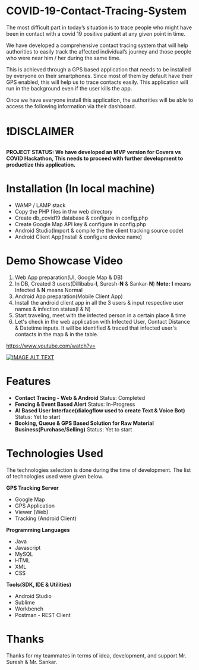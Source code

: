 # COVID-19-Contact-Tracing-System
The most difficult part in today’s  situation is to trace people who  might have been in contact with a  covid 19 positive patient at any  given point in time.

We have developed a  comprehensive contact tracing  system that will help authorities to easily track the affected  individual’s journey and those  people who were near him / her  during the same time.

This is achieved through a GPS based  application that needs to be installed by  everyone on their smartphones. Since most  of them by default have their GPS enabled,  this will help us to trace contacts easily. This  application will run in the background even  if the user kills the app.

Once we have everyone install this  application, the authorities will be able to  access the following information via their  dashboard.

# ❗️**DISCLAIMER**
**PROJECT STATUS: We have developed an MVP version for Covers vs COVID Hackathon, This needs to proceed with further development to productize this application.**

# Installation (In local machine)
- WAMP / LAMP stack
- Copy the PHP files in thw web directory
- Create db_covid19 database & configure in config.php
- Create Google Map API key & configure in config.php
- Android Studio(Import & compile the the client tracking source code)
- Android Client App(Install & configure device name)

# Demo Showcase Video
1) Web App preparation(UI, Google Map & DB)
2) In DB, Created 3 users(Dillibabu-**I**, Suresh-**N** & Sankar-**N**)  **Note:** **I** means Infected & **N** means Normal
3) Android App preparation(Mobile Client App)
4) Install the android client app in all the 3 users & input respective user names & infection status(I & N)
5) Start traveling, meet with the infected person in a certain place & time
6) Let's check in the web application with Infected User, Contact Distance & Datetime inputs. It will be identified & traced that infected user's contacts in the map & in the table.


https://www.youtube.com/watch?v=

[![IMAGE ALT TEXT](http://img.youtube.com/vi/ouVc6szvl00/0ssa.jpg)](http://www.youtube.com/watch?v= "COVID-19 Contact Tracing System")

# Features
* **Contact Tracing - Web & Android** Status: Completed
* **Fencing & Event Based Alert** Status: In-Progress
* **AI Based User Interface(dialogflow used to create Text & Voice Bot)** Status: Yet to start
* **Booking, Queue & GPS Based Solution for Raw Material Business(Purchase/Selling)** Status: Yet to start

# Technologies Used

The technologies selection is done during the time of development. The list of technologies used were given below.

**GPS Tracking Server**
- Google Map
- GPS Application
- Viewer (Web)
- Tracking (Android Client)

**Programming Languages**
- Java
- Javascript
- MySQL
- HTML
- XML
- CSS

**Tools(SDK, IDE & Utilities)**
- Android Studio
- Sublime
- Workbench
- Postman - REST Client

# Thanks
Thanks for my teammates in terms of idea, development, and support Mr. Suresh & Mr. Sankar.
